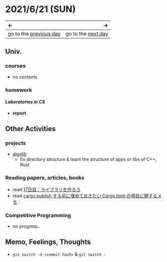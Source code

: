 # 2021/6/21 (SUN)
|←|→|
|:---|---:|
go to the [previous day](./19th.md) | go to the [next day](./21st.md)

## Univ.
### courses
- no contents

### homework
#### *Laboratories in CS*
- **report**

## Other Activities

### projects
- [algolib](https://github.com/OtsuKotsu/algolib)
  - fix directory structure & learn the structure of apps or libs of C++, Rust

### Reading papers, articles, books
- read [17日目：ライブラリを作ろう](http://www.rcc.ritsumei.ac.jp/2017/1217_8241/)
- read [cargo publish する前に埋めておきたい Cargo.toml の項目に関するメモ](https://qiita.com/tanakh/items/8cfa328ed652d71b1017)
:

### Competitive Programming
- no progress..

## Memo, Feelings, Thoughts
- `git switch -d <commit hash>` & `git switch -`
